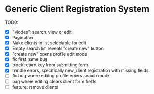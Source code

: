 # Generic Client Registration System

TODO:
- [x] "Modes": search, view or edit
- [x] Pagination
- [x] Make clients in list selectable for edit
- [x] Empty search list reveals "create new" button
- [x] "create new" opens profile edit mode
- [x] fix first name bug
- [x] block return key from submitting form
- [x] handle errors, specifically new_client registration with missing fields
- [ ] fix bug where editing profile enters search mode
- [ ] bug where editing clears client form fields
- [ ] feature: remove clients

